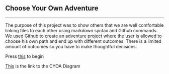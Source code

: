 ## Choose Your Own Adventure  
--- 
The purpose of this project was to show others that we are well comfortable linking files to each other using markdown syntax and Github commands. We used Github to create an adventure project where the user is allowed to choose his own path and end up with different outcomes. There is a limited amount of outcomes so you have to make thoughtful decisions.  

Press [this](begin.md) to begin  

[This](https://docs.google.com/drawings/d/1PxEgF55HcQuz3RWLwca6uwh-ntOUdD3xaIRv0f_xnq4/edit?usp=sharing) is the link to the CYOA Diagram